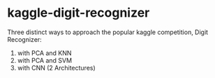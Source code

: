 # kaggle-digit-recognizer

Three distinct ways to approach the popular kaggle competition, Digit Recognizer:
1. with PCA and KNN
1. with PCA and SVM
1. with CNN (2 Architectures)
